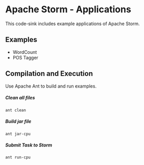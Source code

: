 Apache Storm - Applications
==========
This code-sink includes example applications of Apache Storm.

## Examples
  - WordCount
  - POS Tagger

## Compilation and Execution
Use Apache Ant to build and run examples.

##### Clean all files
`ant clean`

##### Build jar file
`ant jar-cpu`

##### Submit Task to Storm
`ant run-cpu`
